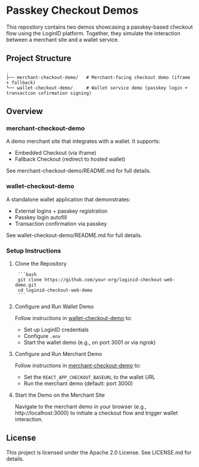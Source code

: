 # Passkey Checkout Demos

This repository contains two demos showcasing a passkey-based checkout flow using the LoginID platform.
Together, they simulate the interaction between a merchant site and a wallet service.

## Project Structure

```
.
├── merchant-checkout-demo/   # Merchant-facing checkout demo (iframe + fallback)
└── wallet-checkout-demo/     # Wallet service demo (passkey login + transaction cofirmation signing)
```

## Overview

### merchant-checkout-demo
A demo merchant site that integrates with a wallet. It supports:

- Embedded Checkout (via iframe)
- Fallback Checkout (redirect to hosted wallet)

See merchant-checkout-demo/README.md for full details.

### wallet-checkout-demo

A standalone wallet application that demonstrates:

- External logins + passkey registration
- Passkey login autofill
- Transaction confirmation via passkey

See wallet-checkout-demo/README.md for full details.

### Setup Instructions

1. Clone the Repository

        ```bash
        git clone https://github.com/your-org/loginid-checkout-web-demo.git
        cd loginid-checkout-web-demo
        ```

2. Configure and Run Wallet Demo

    Follow instructions in [wallet-checkout-demo](./wallet-checkout-demo) to:
     - Set up LoginID credentials
     - Configure `.env`
     - Start the wallet demo (e.g., on port 3001 or via ngrok)

3. Configure and Run Merchant Demo

    Follow instructions in [merchant-checkout-demo](./merchant-checkout-demo) to:
     - Set the `REACT_APP_CHECKOUT_BASEURL` to the wallet URL
     - Run the merchant demo (default: port 3000)

4. Start the Demo on the Merchant Site

    Navigate to the merchant demo in your browser (e.g., http://localhost:3000) to initiate a checkout flow and trigger wallet interaction.

## License

This project is licensed under the Apache 2.0 License.
See LICENSE.md for details.
